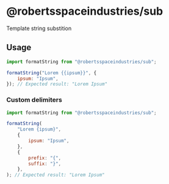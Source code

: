 # @robertsspaceindustries/sub

Template string substition

## Usage

```js
import formatString from "@robertsspaceindustries/sub";

formatString("Lorem {{ipsum}}", {
	ipsum: "Ipsum",
}); // Expected result: "Lorem Ipsum"
```

### Custom delimiters

```js
import formatString from "@robertsspaceindustries/sub";

formatString(
	"Lorem {ipsum}",
	{
		ipsum: "Ipsum",
	},
	{
		prefix: "{",
		suffix: "}",
	},
); // Expected result: "Lorem Ipsum"
```
